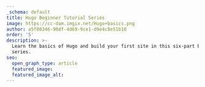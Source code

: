 ```yaml
---
_schema: default
title: Hugo Beginner Tutorial Series
image: https://cc-dam.imgix.net/Hugo+basics.png
author: a5f00346-90df-4d69-9ce1-d9e4c8e51b10
order: '5'
description: >-
  Learn the basics of Hugo and build your first site in this six-part beginner
  series.
seo:
  open_graph_type: article
  featured_image:
  featured_image_alt:
---
```

